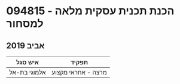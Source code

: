 # 094815 - הכנת תכנית עסקית מלאה למסחור

## אביב 2019

| איש סגל | תפקיד |
| ---- | ---- |
| אלמוגי בת-אל | מרצה - אחראי מקצוע |


